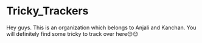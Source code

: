 # Tricky_Trackers
Hey guys. This is an organization which belongs to Anjali and Kanchan. You will definitely find some tricky to track over here😊😊
